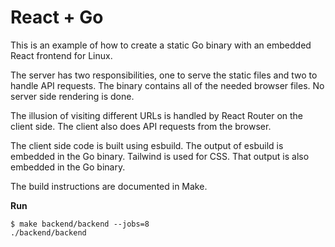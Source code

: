 # React + Go

This is an example of how to create a static Go binary with an embedded React
frontend for Linux.

The server has two responsibilities, one to serve the static files and two to
handle API requests. The binary contains all of the needed browser files.  No
server side rendering is done.

The illusion of visiting different URLs is handled by React Router on the
client side. The client also does API requests from the browser.

The client side code is built using esbuild. The output of esbuild is embedded
in the Go binary. Tailwind is used for CSS. That output is also embedded in the
Go binary.

The build instructions are documented in Make.

**Run**

```
$ make backend/backend --jobs=8
./backend/backend
```

